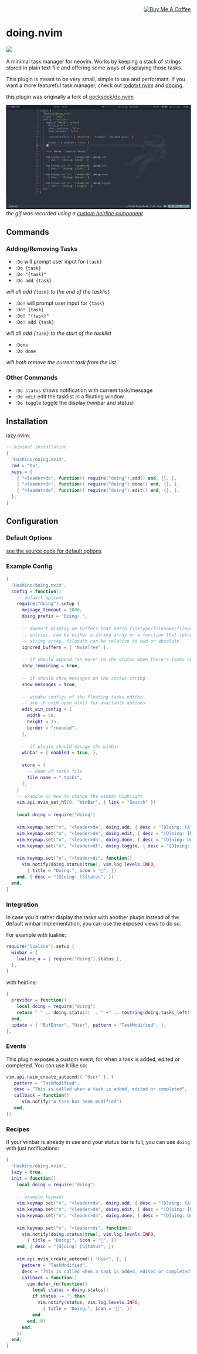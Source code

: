 <div align="right">
  <a href="https://www.buymeacoffee.com/Hashino" target="_blank">
    <img src="https://www.buymeacoffee.com/assets/img/custom_images/orange_img.png" 
    alt="Buy Me A Coffee" style="height: 24px !important;width: 104px !important;" >
  </a>
</div>

# doing.nvim

<a href="https://dotfyle.com/plugins/Hashino/doing.nvim">
	<img src="https://dotfyle.com/plugins/Hashino/doing.nvim/shield?style=flat" />
</a>

A minimal task manager for neovim. Works by keeping a stack of strings stored in
plain text file and offering some ways of displaying those tasks.

This plugin is meant to be very small, simple to use and performant. If you want
a more featureful task manager, check out [todotxt.nvim](https://github.com/arnarg/todotxt.nvim) and [dooing](https://github.com/atiladefreitas/dooing).

this plugin was originally a fork of [nocksock/do.nvim](https://github.com/nocksock/do.nvim)

![doing](https://raw.githubusercontent.com/Hashino/doing.nvim/main/demo.gif)
*the gif was recorded using a [custom heirline component](https://github.com/Hashino/hash.nvim/blob/16d5a2af48b793808ee6d7daac0b8d6698faaa14/lua/hash/plugins/interface/status-bar.lua#L176-L221)*

## Commands

### Adding/Removing Tasks

- `:Do` will prompt user input for `{task}`
- `:Do {task}`
- `:Do "{task}"`
- `:Do add {task}` 

*will all add `{task}` to the end of the tasklist*

- `:Do!` will prompt user input for `{task}`
- `:Do! {task}`
- `:Do! "{task}"`
- `:Do! add {task}` 

*will all add `{task}` to the start of the tasklist*

- `:Done`
- `:Do done`

*will both remove the current task from the list* 

### Other Commands

- `:Do status` shows notification with current task/message
- `:Do edit` edit the tasklist in a floating window
- `:Do toggle` toggle the display (winbar and status)

## Installation

lazy.nvim:
```lua
-- minimal installation
{
  "Hashino/doing.nvim",
  cmd = "Do",
  keys = {
    { "<leader>da", function() require("doing").add() end, {}, },
    { "<leader>dn", function() require("doing").done() end, {}, },
    { "<leader>de", function() require("doing").edit() end, {}, },
  },
}
```

## Configuration

### Default Options

[see the source code for default options](https://github.com/Hashino/doing.nvim/blob/main/lua/doing/config.lua)

### Example Config

```lua
{
  "Hashino/doing.nvim",
  config = function()
    -- default options
    require("doing").setup {
      message_timeout = 2000,
      doing_prefix = "Doing: ",

      -- doesn't display on buffers that match filetype/filename/filepath to
      -- entries. can be either a string array or a function that returns a
      -- string array. filepath can be relative to cwd or absolute
      ignored_buffers = { "NvimTree" },

      -- if should append "+n more" to the status when there's tasks remaining
      show_remaining = true,

      -- if should show messages on the status string
      show_messages = true,

      -- window configs of the floating tasks editor
      -- see :h nvim_open_win() for available options
      edit_win_config = {
        width = 50,
        height = 15,
        border = "rounded",
      },

      -- if plugin should manage the winbar
      winbar = { enabled = true, },

      store = {
        -- name of tasks file
        file_name = ".tasks",
      },
    }
    -- example on how to change the winbar highlight
    vim.api.nvim_set_hl(0, "WinBar", { link = "Search" })

    local doing = require("doing")

    vim.keymap.set("n", "<leader>da", doing.add, { desc = "[D]oing: [A]dd" })
    vim.keymap.set("n", "<leader>de", doing.edit, { desc = "[D]oing: [E]dit" })
    vim.keymap.set("n", "<leader>dn", doing.done, { desc = "[D]oing: Do[n]e" })
    vim.keymap.set("n", "<leader>dt", doing.toggle, { desc = "[D]oing: [T]oggle" })

    vim.keymap.set("n", "<leader>ds", function()
      vim.notify(doing.status(true), vim.log.levels.INFO,
        { title = "Doing:", icon = "", })
    end, { desc = "[D]oing: [S]tatus", })
  end,
}
```

### Integration

In case you'd rather display the tasks with another plugin instead of the
default winbar implementation, you can use the exposed views to do so.

For example with lualine:

```lua
require("lualine").setup {
  winbar = {
    lualine_a = { require("doing").status },
  },
}
```

with heirline:
```lua
{
  provider = function()
    local doing = require("doing")
    return " " .. doing.status() .. " +" .. tostring(doing.tasks_left())
  end,
  update = { "BufEnter", "User", pattern = "TaskModified", },
},
```

### Events

This plugin exposes a custom event, for when a task is added, edited or
completed. You can use it like so:

```lua
vim.api.nvim_create_autocmd({ "User" }, {
   pattern = "TaskModified",
   desc = "This is called when a task is added, edited or completed",
   callback = function()
      vim.notify("A task has been modified")
   end,
})
```

### Recipes

If your winbar is already in use and your status bar is full, you can use
`doing` with just notifications:

```lua
{
  "Hashino/doing.nvim",
  lazy = true,
  init = function()
    local doing = require("doing")

    -- example keymaps
    vim.keymap.set("n", "<leader>da", doing.add, { desc = "[D]oing: [A]dd", })
    vim.keymap.set("n", "<leader>de", doing.edit, { desc = "[D]oing: [E]dit", })
    vim.keymap.set("n", "<leader>dn", doing.done, { desc = "[D]oing: Do[n]e", })

    vim.keymap.set("n", "<leader>ds", function()
      vim.notify(doing.status(true), vim.log.levels.INFO,
        { title = "Doing:", icon = "", })
    end, { desc = "[D]oing: [S]tatus", })

    vim.api.nvim_create_autocmd({ "User", }, {
      pattern = "TaskModified",
      desc = "This is called when a task is added, edited or completed",
      callback = function()
        vim.defer_fn(function()
          local status = doing.status()
          if status ~= "" then
            vim.notify(status, vim.log.levels.INFO,
              { title = "Doing:", icon = "", })
          end
        end, 0)
      end,
    })
  end,
}
```
